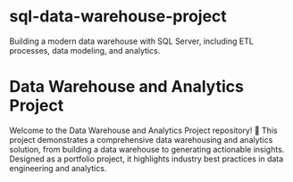 # sql-data-warehouse-project
Building a modern data warehouse with SQL Server, including ETL processes, data modeling, and analytics.

# Data Warehouse and Analytics Project

Welcome to the Data Warehouse and Analytics Project repository! 🚀
This project demonstrates a comprehensive data warehousing and analytics solution, from building a data warehouse to generating actionable insights. Designed as a portfolio project, it highlights industry best practices in data engineering and analytics.
